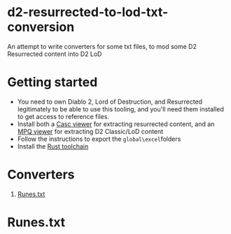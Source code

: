 # d2-resurrected-to-lod-txt-conversion
An attempt to write converters for some txt files, to mod some D2 Resurrected content into D2 LoD

# Getting started
- You need to own Diablo 2, Lord of Destruction, and Resurrected legitimately to be able to use this tooling, and you'll need them installed to get access to reference files.
- Install both a [Casc viewer](http://www.zezula.net/en/casc/main.html) for extracting resurrected content, and an [MPQ viewer](http://www.zezula.net/en/mpq/download.html) for extracting D2 Classic/LoD content
- Follow the instructions to export the `global\excel`folders
- Install the [Rust toolchain](https://www.rust-lang.org/learn/get-started)

# Converters
1. [Runes.txt](#runestxt)

# Runes.txt

